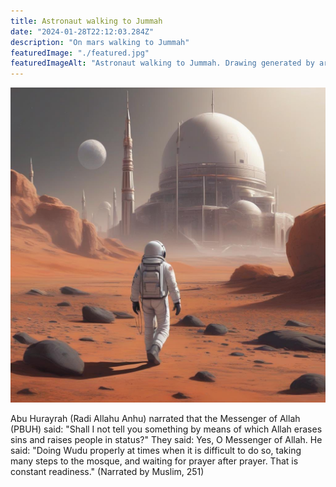 ```yaml
---
title: Astronaut walking to Jummah
date: "2024-01-28T22:12:03.284Z"
description: "On mars walking to Jummah"
featuredImage: "./featured.jpg"
featuredImageAlt: "Astronaut walking to Jummah. Drawing generated by artificial intelligence."
---
```


![Astronaut on mars walking to jummah](./featured.jpg)

Abu Hurayrah (Radi Allahu Anhu) narrated that the Messenger of Allah (PBUH) said: "Shall I not tell you something by means of which Allah erases sins and raises people in status?" They said: Yes, O Messenger of Allah. He said: "Doing Wudu properly at times when it is difficult to do so, taking many steps to the mosque, and waiting for prayer after prayer. That is constant readiness." (Narrated by Muslim, 251)